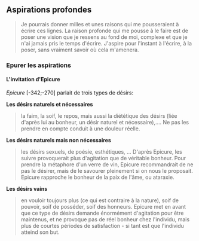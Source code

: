 ## Aspirations profondes

> Je pourrais donner milles et unes raisons qui me pousseraient à écrire ces lignes.
La raison profonde qui me pousse à le faire est de poser une vision que je ressens au fond de moi, complexe et que je n'ai jamais pris le temps d'écrire.
J'aspire pour l'instant à l'écrire, à la poser, sans vraiment savoir où cela m'amenera. 

### Epurer les aspirations

#### L'invitation d'Epicure

*Epicure* [-342;-270] parlait de trois types de désirs:

**Les désirs naturels et nécessaires**

> la faim, la soif, le repos, mais aussi la diététique des désirs (liée d'après lui au bonheur, un désir naturel et nécessaire),.... Ne pas les prendre en compte conduit à une douleur réelle. 

**Les désirs naturels mais non nécessaires**

> les désirs sexuels, de poésie, esthétiques, ... D'après Epicure, les suivre provoquerait plus d'agitation que de véritable bonheur. Pour prendre la métaphore d'un verre de vin, Epicure recommandrait de ne pas le désirer, mais de le savourer pleinement si on nous le proposait. Epicure rapproche le bonheur de la paix de l'âme, ou ataraxie. 

**Les désirs vains**

> en vouloir toujours plus (ce qui est contraire à la nature), soif de pouvoir, soif de posséder, soif des honneurs. Epicure met en avant que ce type de désirs demande énormément d'agitation pour être maintenus, et ne provoque pas de réel bonheur chez l'individu, mais plus de courtes périodes de satisfaction - si tant est que l'individu atteind son but. 

